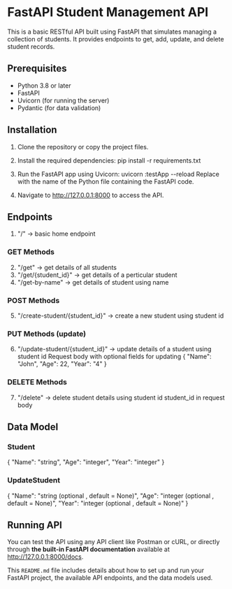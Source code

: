 # FastAPI Student Management API

This is a basic RESTful API built using FastAPI that simulates managing a collection of students. It provides endpoints to get, add, update, and delete student records.

## Prerequisites

- Python 3.8 or later
- FastAPI
- Uvicorn (for running the server)
- Pydantic (for data validation)

## Installation

1. Clone the repository or copy the project files.
2. Install the required dependencies:
   pip install -r requirements.txt

3. Run the FastAPI app using Uvicorn:
   uvicorn <filename>:testApp --reload
   Replace <filename> with the name of the Python file containing the FastAPI code.

4. Navigate to http://127.0.0.1:8000 to access the API.

## Endpoints

1. "/" -> basic home endpoint

### GET Methods

2. "/get" -> get details of all students
3. "/get/{student_id}" -> get details of a perticular student
4. "/get-by-name" -> get details of student using name

### POST Methods

5. "/create-student/{student_id}" -> create a new student using student id

### PUT Methods (update)

6. "/update-student/{student_id}" -> update details of a student using student id
   Request body with optional fields for updating
   {
   "Name": "John",
   "Age": 22,
   "Year": "4"
   }

### DELETE Methods

7. "/delete" -> delete student details using student id
   student_id in request body

## Data Model

### Student

{
"Name": "string",
"Age": "integer",
"Year": "integer"
}

### UpdateStudent

{
"Name": "string (optional , default = None)",
"Age": "integer (optional , default = None)",
"Year": "integer (optional , default = None)"
}

## Running API

You can test the API using any API client like Postman or cURL, or directly through **the built-in FastAPI documentation** available at http://127.0.0.1:8000/docs.



This `README.md` file includes details about how to set up and run your FastAPI project, the available API endpoints, and the data models used.

